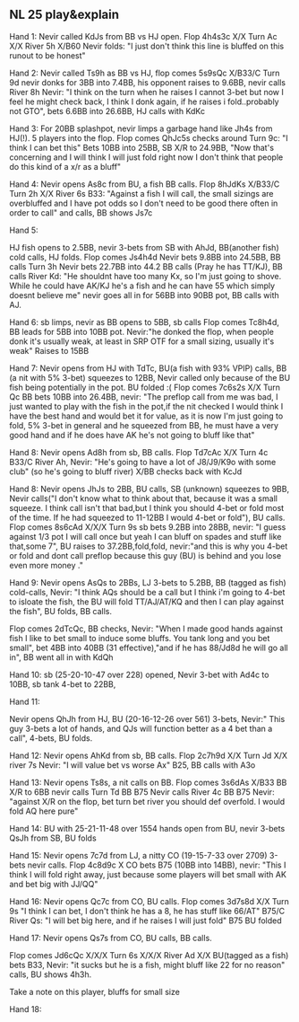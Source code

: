 ## NL 25 play&explain

Hand 1:
Nevir called KdJs from BB vs HJ open.
Flop 4h4s3c X/X
Turn Ac X/X
River 5h X/B60 Nevir folds: "I just don't think this line is bluffed on this runout to be honest"

Hand 2:
Nevir called Ts9h as BB vs HJ, flop comes 5s9sQc X/B33/C
Turn 9d nevir donks for 3BB into 7.4BB, his opponent raises to 9.6BB, nevir calls
River 8h Nevir: "I think on the turn when he raises I cannot 3-bet but now I feel he might check back, I think I donk again, if he raises i fold..probably not GTO", bets 6.6BB into 26.6BB, HJ calls with KdKc

Hand 3:
For 20BB splashpot, nevir limps a garbage hand like Jh4s from HJ(!). 5 players into the flop.
Flop comes QhJc5s checks around
Turn 9c: "I think I can bet this" Bets 10BB into 25BB, SB X/R to 24.9BB, "Now that's concerning and I will think I will just fold right now I don't think that people do this kind of a x/r as a bluff"

Hand 4:
Nevir opens As8c from BU, a fish BB calls.
Flop 8hJdKs X/B33/C
Turn 2h X/X
River 6s B33: "Against a fish I will call, the small sizings are overbluffed and I have pot odds so I don't need to be good there often in order to call" and calls, BB shows Js7c

Hand 5:

HJ fish opens to 2.5BB, nevir 3-bets from SB with AhJd, BB(another fish) cold calls, HJ folds.
Flop comes Js4h4d Nevir bets 9.8BB into 24.5BB, BB calls
Turn 3h Nevir bets 22.7BB into 44.2 BB calls (Pray he has TT/KJ), BB calls
River Kd: "He shouldnt have too many Kx, so I'm just going to shove. While he could have AK/KJ he's a fish and he can have 55 which simply doesnt believe me" nevir goes all in for 56BB into 90BB pot, BB calls with AJ.

Hand 6:
sb limps, nevir as BB opens to 5BB, sb calls
Flop comes Tc8h4d, BB leads for 5BB into 10BB pot. Nevir:"he donked the flop, when people donk it's usually weak, at least in SRP OTF for a small sizing, usually it's weak" Raises to 15BB

Hand 7:
Nevir opens from HJ with TdTc, BU(a fish with 93% VPIP) calls, BB (a nit with 5% 3-bet) squeezes to 12BB, Nevir called only because of the BU fish being potentially in the pot. BU folded :(
Flop comes 7c6s2s X/X
Turn Qc BB bets 10BB into 26.4BB, nevir: "The preflop call from me was bad, I just wanted to play with the fish in the pot,if the nit checked I would think I have the best hand and would bet it for value, as it is now I'm just going to fold, 5% 3-bet in general and he squeezed from BB, he must have a very good hand and if he does have AK he's not going to bluff like that"

Hand 8:
Nevir opens Ad8h from sb, BB calls.
Flop Td7cAc X/X
Turn 4c B33/C
River Ah, Nevir: "He's going to have a lot of J8/J9/K9o with some club" (so he's going to bluff river) X/BB checks back with KcJd

Hand 8:
Nevir opens JhJs to 2BB, BU calls, SB (unknown) squeezes to 9BB, Nevir calls("I don't know what to think about that, because it was a small squeeze. I think call isn't that bad,but I think you should 4-bet or fold most of the time. If he had squeezed to 11-12BB I would 4-bet or fold"), BU calls.
Flop comes 8s6cAd X/X/X
Turn 9s sb bets 9.2BB into 28BB, nevir: "I guess against 1/3 pot I will call once but yeah I can bluff on spades and stuff like that,some 7", BU raises to 37.2BB,fold,fold, nevir:"and this is why you 4-bet or fold and dont call preflop because this guy (BU) is behind and you lose even more money ."

Hand 9:
Nevir opens AsQs to 2BBs, LJ 3-bets to 5.2BB, BB (tagged as fish) cold-calls, Nevir: "I think AQs should be a call but I think i'm going to 4-bet to isloate the fish, the BU will fold TT/AJ/AT/KQ and then I can play against the fish", BU folds, BB calls.

Flop comes 2dTcQc, BB checks, Nevir: "When I made good hands against fish I like to bet small to induce some bluffs. You tank long and you bet small", bet 4BB into 40BB (31 effective),"and if he has 88/Jd8d he will go all in", BB went all in with KdQh

Hand 10:
sb (25-20-10-47 over 228) opened, Nevir 3-bet with Ad4c to 10BB, sb tank 4-bet to 22BB, 

Hand 11:

Nevir opens QhJh from HJ, BU (20-16-12-26 over 561) 3-bets, Nevir:"
This guy 3-bets a lot of hands, and QJs will function better as a 4 bet than a call", 4-bets, BU folds.

Hand 12:
Nevir opens AhKd from sb, BB calls.
Flop 2c7h9d X/X
Turn Jd X/X
river 7s Nevir: "I will value bet vs worse Ax" B25, BB calls with A3o


Hand 13:
Nevir opens Ts8s, a nit calls on BB.
Flop comes 3s6dAs X/B33 BB X/R to 6BB nevir calls
Turn Td BB B75 Nevir calls
River 4c BB B75 Nevir: "against X/R on the flop, bet turn bet river you should def overfold. I would fold AQ here pure"

Hand 14:
BU with 25-21-11-48 over 1554 hands open from BU, nevir 3-bets QsJh from SB, BU folds

Hand 15:
Nevir opens 7c7d from LJ, a nitty CO (19-15-7-33 over 2709) 3-bets nevir calls.
Flop 4c8d9c X CO bets B75 (10BB into 14BB), nevir: "This I think I will fold right away, just because some players will bet small with AK and bet big with JJ/QQ"

Hand 16:
Nevir opens Qc7c from CO, BU calls.
Flop comes 3d7s8d X/X
Turn 9s "I think I can bet, I don't think he has a 8, he has stuff like 66/AT" B75/C
River Qs: "I will bet big here, and if he raises I will just fold" B75 BU folded

Hand 17:
Nevir opens Qs7s from CO, BU calls, BB calls.

Flop comes Jd6cQc X/X/X
Turn 6s X/X/X
River Ad X/X BU(tagged as a fish) bets B33, Nevir: "it sucks but he is a fish, might bluff like 22 for no reason" calls, BU shows 4h3h.

Take a note on this player, bluffs for small size

Hand 18:



